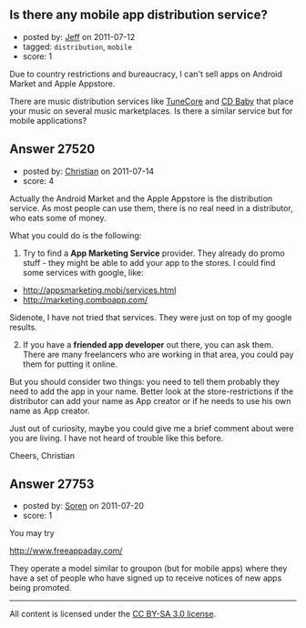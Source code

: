 ## Is there any mobile app distribution service?

- posted by: [Jeff](https://stackexchange.com/users/-1/11691-jeff) on 2011-07-12
- tagged: `distribution`, `mobile`
- score: 1

Due to country restrictions and bureaucracy, I can't sell apps on Android Market and Apple Appstore.

There are music distribution services like [TuneCore][1] and [CD Baby][2] that place your music on several music marketplaces. Is there a similar service but for mobile applications?


  [1]: http://en.wikipedia.org/wiki/TuneCore
  [2]: http://en.wikipedia.org/wiki/CD_Baby


## Answer 27520

- posted by: [Christian](https://stackexchange.com/users/-1/9952-christian) on 2011-07-14
- score: 4

Actually the Android Market and the Apple Appstore is the distribution service. As most people can use them, there is no real need in a distributor, who eats some of money.

What you could do is the following:

1) Try to find a **App Marketing Service** provider. They already do promo stuff - they might be able to add your app to the stores. I could find some services with google, like:    

  - http://appsmarketing.mobi/services.html
  - http://marketing.comboapp.com/

Sidenote, I have not tried that services. They were just on top of my google results.


2) If you have a **friended app developer** out there, you can ask them. There are many freelancers who are working in that area, you could pay them for putting it online.


But you should consider two things: you need to tell them probably they need to add the app in your name. Better look at the store-restrictions if the distributor can add your name as App creator or if he needs to use his own name as App creator.

Just out of curiosity, maybe you could give me a brief comment about were you are living. I have not heard of trouble like this before.

Cheers,
Christian


## Answer 27753

- posted by: [Soren](https://stackexchange.com/users/-1/11876-soren) on 2011-07-20
- score: 1

You may try 

http://www.freeappaday.com/

They operate a model similar to groupon (but for mobile apps) where they have a set of people who have signed up to receive notices of new apps being promoted.




---

All content is licensed under the [CC BY-SA 3.0 license](https://creativecommons.org/licenses/by-sa/3.0/).
